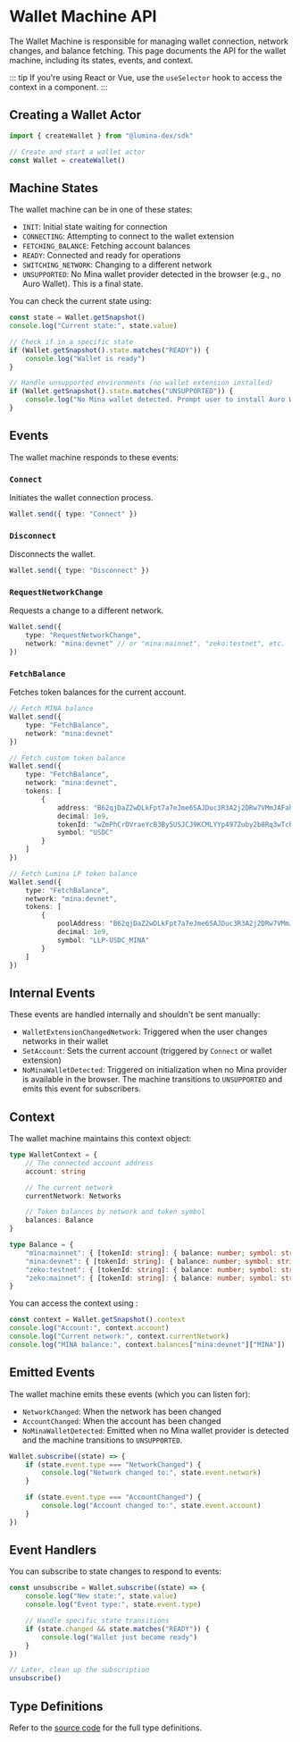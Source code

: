 # Wallet Machine API

The Wallet Machine is responsible for managing wallet connection, network changes, and balance fetching. This page documents the API for the wallet machine, including its states, events, and context.

::: tip
If you're using React or Vue, use the `useSelector` hook to access the context in a component.
:::

## Creating a Wallet Actor

```ts
import { createWallet } from "@lumina-dex/sdk"

// Create and start a wallet actor
const Wallet = createWallet()
```

## Machine States

The wallet machine can be in one of these states:

- `INIT`: Initial state waiting for connection
- `CONNECTING`: Attempting to connect to the wallet extension
- `FETCHING_BALANCE`: Fetching account balances
- `READY`: Connected and ready for operations
- `SWITCHING_NETWORK`: Changing to a different network
- `UNSUPPORTED`: No Mina wallet provider detected in the browser (e.g., no Auro Wallet). This is a final state.

You can check the current state using:

```ts
const state = Wallet.getSnapshot()
console.log("Current state:", state.value)

// Check if in a specific state
if (Wallet.getSnapshot().state.matches("READY")) {
	console.log("Wallet is ready")
}

// Handle unsupported environments (no wallet extension installed)
if (Wallet.getSnapshot().state.matches("UNSUPPORTED")) {
	console.log("No Mina wallet detected. Prompt user to install Auro Wallet.")
}
```

## Events

The wallet machine responds to these events:

### `Connect`

Initiates the wallet connection process.

```ts
Wallet.send({ type: "Connect" })
```

### `Disconnect`

Disconnects the wallet.

```ts
Wallet.send({ type: "Disconnect" })
```

### `RequestNetworkChange`

Requests a change to a different network.

```ts
Wallet.send({
	type: "RequestNetworkChange",
	network: "mina:devnet" // or "mina:mainnet", "zeko:testnet", etc.
})
```

### `FetchBalance`

Fetches token balances for the current account.

```ts
// Fetch MINA balance
Wallet.send({
	type: "FetchBalance",
	network: "mina:devnet"
})

// Fetch custom token balance
Wallet.send({
	type: "FetchBalance",
	network: "mina:devnet",
	tokens: [
		{
			address: "B62qjDaZ2wDLkFpt7a7eJme6SAJDuc3R3A2j2DRw7VMmJAFahut7e8w",
			decimal: 1e9,
			tokenId: "wZmPhCrDVraeYcB3By5USJCJ9KCMLYYp497Zuby2b8Rq3wTcbn",
			symbol: "USDC"
		}
	]
})

// Fetch Lumina LP token balance
Wallet.send({
	type: "FetchBalance",
	network: "mina:devnet",
	tokens: [
		{
			poolAddress: "B62qjDaZ2wDLkFpt7a7eJme6SAJDuc3R3A2j2DRw7VMmJAFahut7e8w",
			decimal: 1e9,
			symbol: "LLP-USDC_MINA"
		}
	]
})
```

## Internal Events

These events are handled internally and shouldn't be sent manually:

- `WalletExtensionChangedNetwork`: Triggered when the user changes networks in their wallet
- `SetAccount`: Sets the current account (triggered by `Connect` or wallet extension)
- `NoMinaWalletDetected`: Triggered on initialization when no Mina provider is available in the browser. The machine transitions to `UNSUPPORTED` and emits this event for subscribers.

## Context

The wallet machine maintains this context object:

```ts
type WalletContext = {
	// The connected account address
	account: string

	// The current network
	currentNetwork: Networks

	// Token balances by network and token symbol
	balances: Balance
}

type Balance = {
	"mina:mainnet": { [tokenId: string]: { balance: number; symbol: string } }
	"mina:devnet": { [tokenId: string]: { balance: number; symbol: string } }
	"zeko:testnet": { [tokenId: string]: { balance: number; symbol: string } }
	"zeko:mainnet": { [tokenId: string]: { balance: number; symbol: string } }
}
```

You can access the context using :

```ts
const context = Wallet.getSnapshot().context
console.log("Account:", context.account)
console.log("Current network:", context.currentNetwork)
console.log("MINA balance:", context.balances["mina:devnet"]["MINA"])
```

## Emitted Events

The wallet machine emits these events (which you can listen for):

- `NetworkChanged`: When the network has been changed
- `AccountChanged`: When the account has been changed
- `NoMinaWalletDetected`: Emitted when no Mina wallet provider is detected and the machine transitions to `UNSUPPORTED`.

```ts
Wallet.subscribe((state) => {
	if (state.event.type === "NetworkChanged") {
		console.log("Network changed to:", state.event.network)
	}

	if (state.event.type === "AccountChanged") {
		console.log("Account changed to:", state.event.account)
	}
})
```

## Event Handlers

You can subscribe to state changes to respond to events:

```ts
const unsubscribe = Wallet.subscribe((state) => {
	console.log("New state:", state.value)
	console.log("Event type:", state.event.type)

	// Handle specific state transitions
	if (state.changed && state.matches("READY")) {
		console.log("Wallet just became ready")
	}
})

// Later, clean up the subscription
unsubscribe()
```

## Type Definitions

Refer to the [source code](https://github.com/Lumina-DEX/lumina/blob/main/packages/sdk/src/machines/wallet/types.ts) for the full type definitions.

